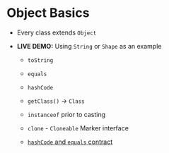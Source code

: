 # Object Basics

* Every class extends ``Object``

* __LIVE DEMO:__ Using ``String`` or ``Shape`` as an example

  * ``toString``
  * ``equals``
  * ``hashCode``
  * ``getClass()`` -> ``Class``
  * ``instanceof`` prior to casting
  * ``clone`` - ``Cloneable`` Marker interface

  * [``hashCode`` and ``equals`` contract](http://www.ibm.com/developerworks/library/j-jtp05273/)
